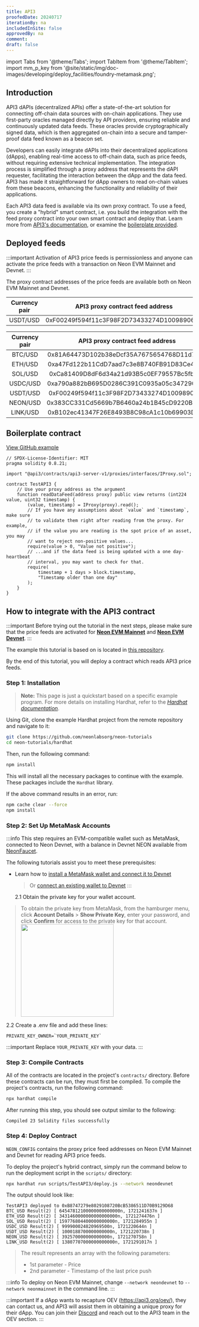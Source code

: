 ```yaml
---
title: API3
proofedDate: 20240717
iterationBy: na
includedInSite: false
approvedBy: na
comment:
draft: false
---
```


import Tabs from '@theme/Tabs';
import TabItem from '@theme/TabItem';
import mm_p_key from '@site/static/img/doc-images/developing/deploy_facilities/foundry-metamask.png';

## Introduction

API3 dAPIs (decentralized APIs) offer a state-of-the-art solution for connecting off-chain data sources with on-chain applications. They use first-party oracles managed directly by API providers, ensuring reliable and continuously updated data feeds. These oracles provide cryptographically signed data, which is then aggregated on-chain into a secure and tamper-proof data feed known as a beacon set.

Developers can easily integrate dAPIs into their decentralized applications (dApps), enabling real-time access to off-chain data, such as price feeds, without requiring extensive technical implementation. The integration process is simplified through a proxy address that represents the dAPI requester, facilitating the interaction between the dApp and the data feed. API3 has made it straightforward for dApp owners to read on-chain values from these beacons, enhancing the functionality and reliability of their applications.

Each API3 data feed is available via its own proxy contract. To use a feed, you create a "hybrid" smart contract, i.e. you build the integration with the feed proxy contract into your own smart contract and deploy that. Learn more from [API3's documentation](https://docs.api3.org/explore/dapis/what-are-dapis.html), or examine the [boilerplate provided](#boilerplate-contract).

## Deployed feeds

:::important
Activation of API3 price feeds is permissionless and anyone can activate the price feeds with a transaction on Neon EVM Mainnet and Devnet.
:::

The proxy contract addresses of the price feeds are available both on Neon EVM Mainnet and Devnet.

<Tabs>

<TabItem value="Mainnet" label="Mainnet">

| Currency pair |      API3 proxy contract feed address      |
| :-----------: | :----------------------------------------: |
|   USDT/USD    | 0xF00249f594f11c3F98F2D73433274D10098906B6 |

</TabItem>

<TabItem value="Devnet" label="Devnet">

| Currency pair |      API3 proxy contract feed address      |
| :-----------: | :----------------------------------------: |
|    BTC/USD    | 0x81A64473D102b38eDcf35A7675654768D11d7e24 |
|    ETH/USD    | 0xa47Fd122b11CdD7aad7c3e8B740FB91D83Ce43D1 |
|    SOL/USD    | 0xCa81409D8dF6d34a21d93B5c0EF79557Bc5fb4be |
|   USDC/USD    | 0xa790a882bB695D0286C391C0935a05c347290bdB |
|   USDT/USD    | 0xF00249f594f11c3F98F2D73433274D10098906B6 |
|   NEON/USD    | 0x383CC331Cd5669b7B6460a24b1B45cD9220B28a8 |
|   LINK/USD    | 0xB102ec41347F26E8493B8C98cA1c10b69903Dc57 |

</TabItem>

</Tabs>

## Boilerplate contract

[View GitHub example](https://github.com/neonlabsorg/neon-tutorials/blob/main/hardhat/contracts/TestAPI3/TestAPI3.sol)

```
// SPDX-License-Identifier: MIT
pragma solidity 0.8.21;

import "@api3/contracts/api3-server-v1/proxies/interfaces/IProxy.sol";

contract TestAPI3 {
    // Use your proxy address as the argument
    function readDataFeed(address proxy) public view returns (int224 value, uint32 timestamp) {
        (value, timestamp) = IProxy(proxy).read();
        // If you have any assumptions about `value` and `timestamp`, make sure
        // to validate them right after reading from the proxy. For example,
        // if the value you are reading is the spot price of an asset, you may
        // want to reject non-positive values...
        require(value > 0, "Value not positive");
        // ...and if the data feed is being updated with a one day-heartbeat
        // interval, you may want to check for that.
        require(
            timestamp + 1 days > block.timestamp,
            "Timestamp older than one day"
        );
    }
}
```

## How to integrate with the API3 contract

:::important
Before trying out the tutorial in the next steps, please make sure that the price feeds are activated for **[Neon EVM Mainnet](https://market.api3.org/neon-evm)** and **[Neon EVM Devnet](https://market.api3.org/neon-evm-testnet)**.
:::

The example this tutorial is based on is located in [this repository](https://github.com/neonlabsorg/neon-tutorials/tree/main/hardhat).

By the end of this tutorial, you will deploy a contract which reads API3 price feeds.

### Step 1: Installation

> **Note:** This page is just a quickstart based on a specific example program. For more details on installing Hardhat, refer to the _[Hardhat documentation](https://hardhat.org/hardhat-runner/docs/getting-started#overview)_.

Using Git, clone the example Hardhat project from the remote repository and navigate to it:

```sh
git clone https://github.com/neonlabsorg/neon-tutorials
cd neon-tutorials/hardhat
```

Then, run the following command:

```sh
npm install
```

This will install all the necessary packages to continue with the example. These packages include the `Hardhat` library.

If the above command results in an error, run:

```sh
npm cache clear --force
npm install
```

### Step 2: Set Up MetaMask Accounts

:::info
This step requires an EVM-compatible wallet such as MetaMask, connected to Neon Devnet, with a balance in Devnet NEON available from [NeonFaucet](https://neonfaucet.org/).

The following tutorials assist you to meet these prerequisites:

- Learn how to [install a MetaMask wallet and connect it to Devnet](/docs/wallet/metamask_setup)

  > Or [connect an existing wallet to Devnet](/docs/developing/connect_rpc#connect-via-chainlist)
  > :::

  2.1 Obtain the private key for your wallet account.

> To obtain the private key from MetaMask, from the hamburger menu, click **Account Details** > **Show Private Key**, enter your password, and click **Confirm** for access to the private key for that account.
> <img src={mm_p_key} width="250" />

2.2 Create a .env file and add these lines:

```
PRIVATE_KEY_OWNER=`YOUR_PRIVATE_KEY`
```

:::important
Replace `YOUR_PRIVATE_KEY` with your data.
:::

### Step 3: Compile Contracts

All of the contracts are located in the project's `contracts/` directory. Before these contracts can be run, they must first be compiled. To compile the project's contracts, run the following command:

```sh
npx hardhat compile
```

After running this step, you should see output similar to the following:

```
Compiled 23 Solidity files successfully
```

### Step 4: Deploy Contract

`NEON_CONFIG` contains the proxy price feed addresses on Neon EVM Mainnet and Devnet for reading API3 price feeds.

To deploy the project's hybrid contract, simply run the command below to run the deployment script in the `scripts/` directory:

```sh
npx hardhat run scripts/TestAPI3/deploy.js --network neondevnet
```

The output should look like:

```
TestAPI3 deployed to 0xB8747279e8029108720BcB5386511D70B9129D68
BTC_USD Result(2) [ 64547812100000000000000n, 1721241637n ]
ETH_USD Result(2) [ 3431460000000000000000n, 1721274476n ]
SOL_USD Result(2) [ 159776804400000000000n, 1721284955n ]
USDC_USD Result(2) [ 999900024820969500n, 1721220644n ]
USDT_USD Result(2) [ 1000188700000000000n, 1721220738n ]
NEON_USD Result(2) [ 392570000000000000n, 1721270758n ]
LINK_USD Result(2) [ 13807707000000000000n, 1721291017n ]
```

> The result represents an array with the following parameters:
>
> - 1st parameter - Price
> - 2nd parameter - Timestamp of the last price push

:::info
To deploy on Neon EVM Mainnet, change `--network neondevnet` to `--network neonmainnet` in the command line.
:::

:::important
If a dApp wants to recapture OEV (https://api3.org/oev/), they can contact us, and API3 will assist them in obtaining a unique proxy for their dApp. You can join their [Discord](https://discord.com/invite/qnRrcfnm5W) and reach out to the API3 team in the OEV section.
:::

